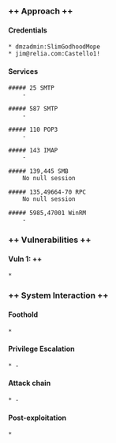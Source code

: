 ### ++ Approach ++
#### Credentials
	* dmzadmin:SlimGodhoodMope
	* jim@relia.com:Castello1!

#### Services
	##### 25 SMTP
		- 

	##### 587 SMTP
		- 

    ##### 110 POP3
        -

	##### 143 IMAP
		- 

	##### 139,445 SMB
		No null session

	##### 135,49664-70 RPC
		No null session

	##### 5985,47001 WinRM
		-

### ++ Vulnerabilities ++

#### Vuln 1:  ++
	* 

### ++ System Interaction ++
#### Foothold  
	* 

#### Privilege Escalation 
	* -

#### Attack chain
	* -
	
#### Post-exploitation 
	* 